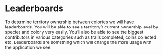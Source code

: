 # Leaderboards

To determine territory ownership between colonies we will have leaderboards. You will be able to see a territory’s current ownership level by species and colony very easily. You’ll also be able to see the biggest contributors in various categories such as trails completed, coins collected etc. Leaderboards are something which will change the more usage with the application we see.
